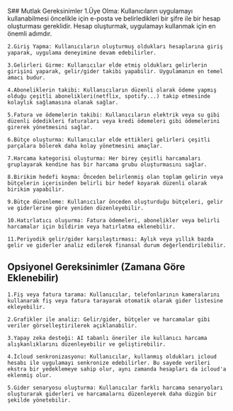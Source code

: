 S## Mutlak Gereksinimler
    1.Üye Olma: Kullanıcıların uygulamayı kullanabilmesi öncelikle için e-posta ve belirledikleri bir şifre ile bir hesap oluşturması gereklidir. Hesap oluşturmak, uygulamayı kullanmak için en önemli adımdır.

    2.Giriş Yapma: Kullanıcıların oluşturmuş oldukları hesaplarına giriş yaparak, uygulama deneyimine devam edebilirler.

    3.Gelirleri Girme: Kullanıcılar elde etmiş oldukları gelirlerin girişini yaparak, gelir/gider takibi yapabilir. Uygulamanın en temel amacı budur.

    4.Aboneliklerin takibi: Kullanıcıların düzenli olarak ödeme yapmış olduğu çeşitli abonelikleri(netflix, spotify...) takip etmesinde kolaylık sağlamasına olanak sağlar.

    5.Fatura ve ödemelerin takibi: Kullanıcıların elektrik veya su gibi düzenli ödedikleri faturaları veya kredi ödemeleri gibi ödemelerini girerek yönetmesini sağlar.

    6.Bütçe oluşturma: Kullanıcılar elde ettikleri gelirleri çeşitli parçalara bölerek daha kolay yönetmesini amaçlar.

    7.Harcama kategorisi oluşturma: Her birey çeşitli harcamaları gruplayarak kendine has bir harcama grubu oluşturmasını sağlar.

    8.Birikim hedefi koyma: Önceden belirlenmiş olan toplam gelirin veya bütçelerin içerisinden belirli bir hedef koyarak düzenli olarak birikim yapabilir.

    9.Bütçe düzenleme: Kullanıcılar önceden oluşturduğu bütçeleri, gelir ve giderlerine göre yeniden düzenleyebilir.

    10.Hatırlatıcı oluşurma: Fatura ödemeleri, abonelikler veya belirli harcamalar için bildirim veya hatırlatma eklenebilir.    

    11.Periyodik gelir/gider karşılaştırması: Aylık veya yıllık bazda gelir ve giderler analiz edilerek finansal durum değerlendirilebilir.


## Opsiyonel Gereksinimler (Zamana Göre Eklenebilir)
    1.Fiş veya fatura tarama: Kullanıcılar, telefonlarının kameralarını kullanarak fiş veya fatura tarayarak otomatik olarak gider listesine ekleyebilir.

    2.Grafikler ile analiz: Gelir/gider, bütçeler ve harcamalar gibi veriler görselleştirilerek açıklanabilir.

    3.Yapay zeka desteği: AI tabanlı öneriler ile kullanıcı harcama alışkanlıklarını düzenleyebilir ve geliştirebilir.

    4.İcloud senkronizasyonu: Kullanıcılar, kullanmış oldukları icloud hesabı ile uygulamayı senkronize edebilirler. Bu sayede verileri ekstra bir yedeklemeye sahip olur, aynı zamanda hesapları da icloud'a eklenmiş olur.

    5.Gider senaryosu oluşturma: Kullanıcılar farklı harcama senaryoları oluşturarak giderleri ve harcamalarnı düzenleyerek daha düzgün bir şekilde yönetebilir.
